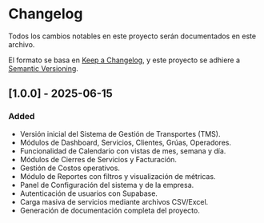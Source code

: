 
# Changelog

Todos los cambios notables en este proyecto serán documentados en este archivo.

El formato se basa en [Keep a Changelog](https://keepachangelog.com/en/1.0.0/),
y este proyecto se adhiere a [Semantic Versioning](https://semver.org/spec/v2.0.0.html).

## [1.0.0] - 2025-06-15

### Added
- Versión inicial del Sistema de Gestión de Transportes (TMS).
- Módulos de Dashboard, Servicios, Clientes, Grúas, Operadores.
- Funcionalidad de Calendario con vistas de mes, semana y día.
- Módulos de Cierres de Servicios y Facturación.
- Gestión de Costos operativos.
- Módulo de Reportes con filtros y visualización de métricas.
- Panel de Configuración del sistema y de la empresa.
- Autenticación de usuarios con Supabase.
- Carga masiva de servicios mediante archivos CSV/Excel.
- Generación de documentación completa del proyecto.

